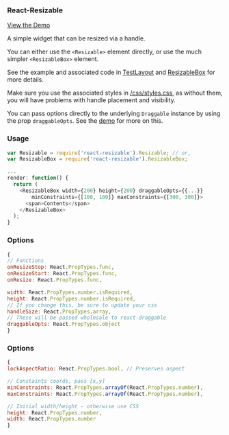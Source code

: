 ### React-Resizable

[View the Demo](https://strml.github.io/react-resizable/examples/1.html)

A simple widget that can be resized via a handle.

You can either use the `<Resizable>` element directly, or use the much simpler `<ResizableBox>` element.

See the example and associated code in [TestLayout](/test/TestLayout.jsx) and
[ResizableBox](/lib/ResizableBox.jsx) for more details.

Make sure you use the associated styles in [/css/styles.css](/css/styles.css), as without them, you will have
problems with handle placement and visibility.

You can pass options directly to the underlying `Draggable` instance by using the prop `draggableOpts`.
See the [demo](/test/TestLayout.jsx) for more on this.


### Usage

```javascript
var Resizable = require('react-resizable').Resizable; // or,
var ResizableBox = require('react-resizable').ResizableBox;

...
render: function() {
  return (
    <ResizableBox width={200} height={200} draggableOpts={{...}}
        minConstraints={[100, 100]} maxConstraints={[300, 300]}>
      <span>Contents</span>
    </ResizableBox>
  );
}
```

### <Resizable> Options

```js
{
// Functions
onResizeStop: React.PropTypes.func,
onResizeStart: React.PropTypes.func,
onResize: React.PropTypes.func,

width: React.PropTypes.number.isRequired,
height: React.PropTypes.number.isRequired,
// If you change this, be sure to update your css
handleSize: React.PropTypes.array,
// These will be passed wholesale to react-draggable
draggableOpts: React.PropTypes.object
}
```

### <ResizableBox> Options

```js
{
lockAspectRatio: React.PropTypes.bool, // Preserves aspect

// Constaints coords, pass [x,y]
minConstraints: React.PropTypes.arrayOf(React.PropTypes.number),
maxConstraints: React.PropTypes.arrayOf(React.PropTypes.number),

// Initial width/height - otherwise use CSS
height: React.PropTypes.number,
width: React.PropTypes.number
}
```
```
